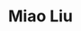 ---
# Display name
title: Miao Liu

# Username (this should match the folder name)
authors:
- liu_miao

# Is this the primary user of the site?
superuser: false

# Role/position
role: Meta

# Organizations/Affiliations
organizations:
- name: Georgia Institute of Technology
  url: ""

# Short bio (displayed in user profile at end of posts)
bio: ""

education:
  courses:
  - course: PhD in Robotics
    institution: Georgia Institute of Technology
    year: 2017-present


# Social/Academic Networking
# For available icons, see: https://sourcethemes.com/academic/docs/page-builder/#icons
#   For an email link, use "fas" icon pack, "envelope" icon, and a link in the
#   form "mailto:your-email@example.com" or "#contact" for contact widget.

# Link to a PDF of your resume/CV from the About widget.
# To enable, copy your resume/CV to `static/files/cv.pdf` and uncomment the lines below.
# - icon: cv
#   icon_pack: ai
#   link: files/cv.pdf

# Enter email to display Gravatar (if Gravatar enabled in Config)
email: "mliu328@gatech.edu"

external_link: https://aptx4869lm.github.io

# Organizational groups that you belong to (for People widget)
#   Set this to `[]` or comment out if you are not using People widget.
user_groups:
- Alumni

weight: 3
---